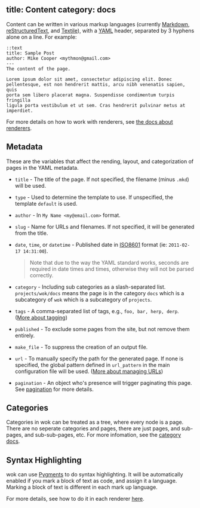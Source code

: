 title: Content
category: docs
---
Content can be written in various markup languages (currently [Markdown][mkd],
[reStructuredText][rst], and [Textile][]), with a [YAML][yaml] header,
separated by 3 hyphens alone on a line. For example:

    ::text
    title: Sample Post
    author: Mike Cooper <mythmon@gmail.com>
    ---
    The content of the page.

    Lorem ipsum dolor sit amet, consectetur adipiscing elit. Donec
    pellentesque, est non hendrerit mattis, arcu nibh venenatis sapien, quis
    porta sem libero placerat magna. Suspendisse condimentum turpis fringilla
    ligula porta vestibulum et ut sem. Cras hendrerit pulvinar metus at
    imperdiet.

For more details on how to work with renderers, see [the docs about
renderers](/docs/renderers/).

[mkd]: http://daringfireball.net/projects/markdown/
[rst]: http://docutils.sourceforge.net/rst.html
[textile]: http://textile.sitemonks.com/
[yaml]: http://www.yaml.org/


Metadata
--------
These are the variables that affect the rending, layout, and categorization of
pages in the YAML metadata.

 -  `title` - The title of the page. If not specified, the filename (minus
    `.mkd`) will be used.
 -  `type` - Used to determine the template to use. If unspecified, the
    template `default` is used.
 -  `author` - In `My Name <my@email.com>` format.
 -  `slug` - Name for URLs and filenames. If not specified, it will be
    generated from the title.
 -  `date`, `time`, or `datetime` - Published date in [ISO8601][8601] format
    (ie: `2011-02-17 14:31:00`).

    > Note that due to the way the YAML standard works, seconds are required
    > in date times and times, otherwise they will not be parsed correctly.

 -  `category` - Including sub categories as a slash-separated list.
    `projects/wok/docs` means the page is in the category `docs` which is a
    subcategory of `wok` which is a subcategory of
     `projects`.
 -  `tags` - A comma-separated list of tags, e.g., `foo, bar, herp, derp`.
    ([More about tagging][tagging])
 -  `published` - To exclude some pages from the site, but not remove them
    entirely.
 -  `make_file` - To suppress the creation of an output file.
 -  `url` - To manually specify the path for the generated page. If none is
    specified, the global pattern defined in `url_pattern` in the main
    configuration file will be used. ([More about managing URLs][URLs])
-   `pagination` - An object who's presence will trigger paginating this page.
    See [pagination][] for more details.

[8601]: http://en.wikipedia.org/wiki/ISO_8601
[URLs]: /docs/urls/
[tagging]: /docs/content/tagging/
[pagination]: /docs/pagination/

Categories
----------
Categories in wok can be treated as a tree, where every node is a page. There
are no seperate categories and pages, there are just pages, and sub-pages, and
sub-sub-pages, etc. For more infomation, see the [category
docs](/docs/content/categories/).

Syntax Highlighting
-------------------
wok can use [Pygments][pyg] to do syntax highlighting. It will be automatically
enabled if you mark a block of text as code, and assign it a language. Marking
a block of text is different in each mark up language.

For more details, see how to do it in each renderer
[here](/docs/renderers/#heading-syntax-highlighting).

[pyg]: http://pygments.org
